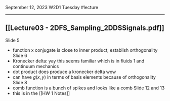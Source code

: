 September 12,  2023
W2D1 Tuesday
#lecture 

---

## [[Lecture03 - 2DFS_Sampling_2DDSSignals.pdf]]
Slide 5 
- function x conjugate is close to inner product; establish orthogonality
Slide 6 
- Kronecker delta: yay this seems familiar which is in fluids 1 and continuum mechanics
- dot product does produce a kronecker delta wow
- can have $g(x,y)$ in terms of basis elements because of orthogonality
Slide 8 
- comb function is a bunch of spikes and looks like a comb
Slide 12 and 13
- this is in the [[HW 1 Notes]] 
